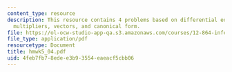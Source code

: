 ```yaml
---
content_type: resource
description: This resource contains 4 problems based on differential equation, Lagrange
  multipliers, vectors, and canonical form.
file: https://ol-ocw-studio-app-qa.s3.amazonaws.com/courses/12-864-inference-from-data-and-models-spring-2005/4feb7fb78edee3b93554eaeacf5cbb06_hmwk5_04.pdf
file_type: application/pdf
resourcetype: Document
title: hmwk5_04.pdf
uid: 4feb7fb7-8ede-e3b9-3554-eaeacf5cbb06
---
```

